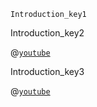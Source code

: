 ```ngMeta
Introduction_key1
```

Introduction_key2


@[`youtube`](UlpurGz1-TU) 



Introduction_key3


@[`youtube`](iWNpVTYSt74)